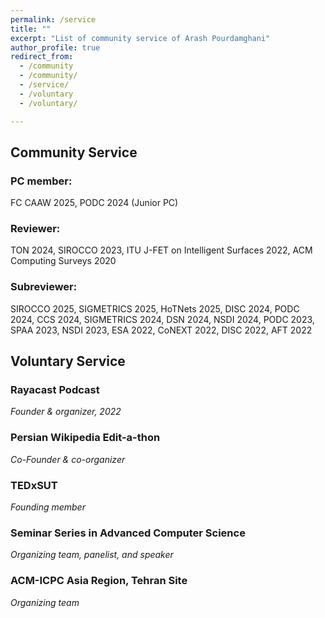 ```yaml
---
permalink: /service
title: ""
excerpt: "List of community service of Arash Pourdamghani"
author_profile: true
redirect_from: 
  - /community
  - /community/
  - /service/
  - /voluntary
  - /voluntary/

---
```


## Community Service

### PC member:
FC CAAW 2025, PODC 2024 (Junior PC)

### Reviewer:
TON 2024, SIROCCO 2023, ITU J-FET on Intelligent Surfaces 2022, ACM Computing Surveys 2020

### Subreviewer: 
SIROCCO 2025, SIGMETRICS 2025, HoTNets 2025, DISC 2024, PODC 2024, CCS 2024, SIGMETRICS 2024, DSN 2024, NSDI 2024, PODC 2023, SPAA 2023, NSDI 2023, ESA 2022, CoNEXT 2022, DISC 2022, AFT 2022


## Voluntary Service

### Rayacast Podcast
*Founder & organizer, 2022*


### Persian Wikipedia Edit-a-thon
*Co-Founder & co-organizer*

### TEDxSUT
*Founding member*

### Seminar Series in Advanced Computer Science
*Organizing team, panelist, and speaker*

### ACM-ICPC Asia Region, Tehran Site
*Organizing team*
